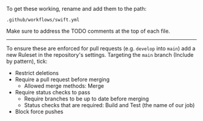 To get these working, rename and add them to the path:

```
.github/workflows/swift.yml
```

Make sure to address the TODO comments at the top of each file.

---

To ensure these are enforced for pull requests (e.g. `develop` into `main`) add a new Ruleset in the repository's settings. Targeting the `main` branch (Include by pattern), tick:

* Restrict deletions
* Require a pull request before merging
    * Allowed merge methods: Merge
* Require status checks to pass
    * Require branches to be up to date before merging
    * Status checks that are required: Build and Test (the name of our job)
* Block force pushes
